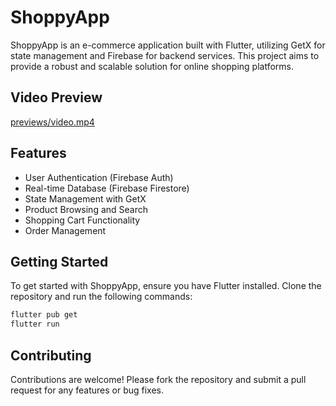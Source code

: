 # ShoppyApp

ShoppyApp is an e-commerce application built with Flutter, utilizing GetX for state management and Firebase for backend services. This project aims to provide a robust and scalable solution for online shopping platforms.

## Video Preview

[previews/video.mp4](https://github.com/Amr-Mahm0ud/ShoppyApp/assets/70074221/822a3000-8a34-4133-8eb9-370de5539303)

## Features

- User Authentication (Firebase Auth)
- Real-time Database (Firebase Firestore)
- State Management with GetX
- Product Browsing and Search
- Shopping Cart Functionality
- Order Management

## Getting Started

To get started with ShoppyApp, ensure you have Flutter installed. Clone the repository and run the following commands:

``` bash
flutter pub get
flutter run
```

## Contributing

Contributions are welcome! Please fork the repository and submit a pull request for any features or bug fixes.
